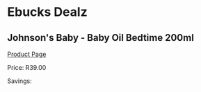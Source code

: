 
# Ebucks Dealz
## Johnson's Baby - Baby Oil Bedtime 200ml
[Product Page](https://www.ebucks.com/web/shop/productSelected.do?prodId=965959624&catId=1186088243)

Price: R39.00

Savings: 


	